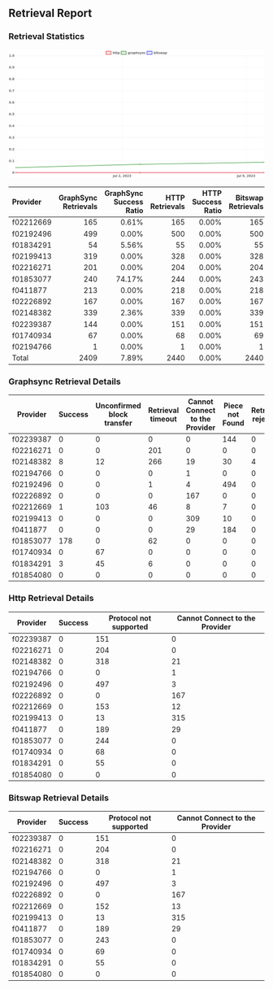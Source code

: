 ## Retrieval Report
### Retrieval Statistics
<img src="https://raw.githubusercontent.com/data-preservation-programs/filplus-checker-assets/main/filecoin-project/filecoin-plus-large-datasets/issues/2044/1689509070378.png"/>

| Provider  | GraphSync Retrievals | GraphSync Success Ratio | HTTP Retrievals | HTTP Success Ratio | Bitswap Retrievals | Bitswap Success Ratio |
| :-------- | -------------------: | ----------------------: | --------------: | -----------------: | -----------------: | --------------------: |
| f02212669 |                  165 |                   0.61% |             165 |              0.00% |                165 |                 0.00% |
| f02192496 |                  499 |                   0.00% |             500 |              0.00% |                500 |                 0.00% |
| f01834291 |                   54 |                   5.56% |              55 |              0.00% |                 55 |                 0.00% |
| f02199413 |                  319 |                   0.00% |             328 |              0.00% |                328 |                 0.00% |
| f02216271 |                  201 |                   0.00% |             204 |              0.00% |                204 |                 0.00% |
| f01853077 |                  240 |                  74.17% |             244 |              0.00% |                243 |                 0.00% |
| f0411877  |                  213 |                   0.00% |             218 |              0.00% |                218 |                 0.00% |
| f02226892 |                  167 |                   0.00% |             167 |              0.00% |                167 |                 0.00% |
| f02148382 |                  339 |                   2.36% |             339 |              0.00% |                339 |                 0.00% |
| f02239387 |                  144 |                   0.00% |             151 |              0.00% |                151 |                 0.00% |
| f01740934 |                   67 |                   0.00% |              68 |              0.00% |                 69 |                 0.00% |
| f02194766 |                    1 |                   0.00% |               1 |              0.00% |                  1 |                 0.00% |
| Total     |                 2409 |                   7.89% |            2440 |              0.00% |               2440 |                 0.00% |

### Graphsync Retrieval Details
| Provider  | Success | Unconfirmed block transfer | Retrieval timeout | Cannot Connect to the Provider | Piece not Found | Retrieval rejected |
| --------- | ------- | -------------------------- | ----------------- | ------------------------------ | --------------- | ------------------ |
| f02239387 | 0       | 0                          | 0                 | 0                              | 144             | 0                  |
| f02216271 | 0       | 0                          | 201               | 0                              | 0               | 0                  |
| f02148382 | 8       | 12                         | 266               | 19                             | 30              | 4                  |
| f02194766 | 0       | 0                          | 0                 | 1                              | 0               | 0                  |
| f02192496 | 0       | 0                          | 1                 | 4                              | 494             | 0                  |
| f02226892 | 0       | 0                          | 0                 | 167                            | 0               | 0                  |
| f02212669 | 1       | 103                        | 46                | 8                              | 7               | 0                  |
| f02199413 | 0       | 0                          | 0                 | 309                            | 10              | 0                  |
| f0411877  | 0       | 0                          | 0                 | 29                             | 184             | 0                  |
| f01853077 | 178     | 0                          | 62                | 0                              | 0               | 0                  |
| f01740934 | 0       | 67                         | 0                 | 0                              | 0               | 0                  |
| f01834291 | 3       | 45                         | 6                 | 0                              | 0               | 0                  |
| f01854080 | 0       | 0                          | 0                 | 0                              | 0               | 0                  |

### Http Retrieval Details
| Provider  | Success | Protocol not supported | Cannot Connect to the Provider |
| --------- | ------- | ---------------------- | ------------------------------ |
| f02239387 | 0       | 151                    | 0                              |
| f02216271 | 0       | 204                    | 0                              |
| f02148382 | 0       | 318                    | 21                             |
| f02194766 | 0       | 0                      | 1                              |
| f02192496 | 0       | 497                    | 3                              |
| f02226892 | 0       | 0                      | 167                            |
| f02212669 | 0       | 153                    | 12                             |
| f02199413 | 0       | 13                     | 315                            |
| f0411877  | 0       | 189                    | 29                             |
| f01853077 | 0       | 244                    | 0                              |
| f01740934 | 0       | 68                     | 0                              |
| f01834291 | 0       | 55                     | 0                              |
| f01854080 | 0       | 0                      | 0                              |

### Bitswap Retrieval Details
| Provider  | Success | Protocol not supported | Cannot Connect to the Provider |
| --------- | ------- | ---------------------- | ------------------------------ |
| f02239387 | 0       | 151                    | 0                              |
| f02216271 | 0       | 204                    | 0                              |
| f02148382 | 0       | 318                    | 21                             |
| f02194766 | 0       | 0                      | 1                              |
| f02192496 | 0       | 497                    | 3                              |
| f02226892 | 0       | 0                      | 167                            |
| f02212669 | 0       | 152                    | 13                             |
| f02199413 | 0       | 13                     | 315                            |
| f0411877  | 0       | 189                    | 29                             |
| f01853077 | 0       | 243                    | 0                              |
| f01740934 | 0       | 69                     | 0                              |
| f01834291 | 0       | 55                     | 0                              |
| f01854080 | 0       | 0                      | 0                              |
